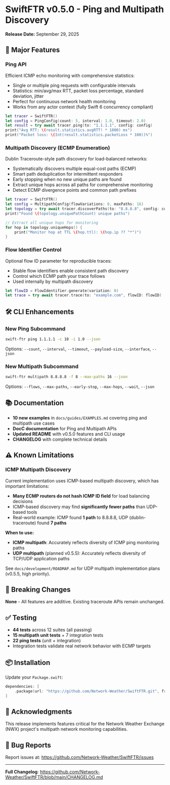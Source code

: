 # SwiftFTR v0.5.0 - Ping and Multipath Discovery

**Release Date:** September 29, 2025

## 🎉 Major Features

### Ping API
Efficient ICMP echo monitoring with comprehensive statistics:
- Single or multiple ping requests with configurable intervals
- Statistics: min/avg/max RTT, packet loss percentage, standard deviation, jitter
- Perfect for continuous network health monitoring
- Works from any actor context (fully Swift 6 concurrency compliant)

```swift
let tracer = SwiftFTR()
let config = PingConfig(count: 5, interval: 1.0, timeout: 2.0)
let result = try await tracer.ping(to: "1.1.1.1", config: config)
print("Avg RTT: \(result.statistics.avgRTT! * 1000) ms")
print("Packet loss: \(Int(result.statistics.packetLoss * 100))%")
```

### Multipath Discovery (ECMP Enumeration)
Dublin Traceroute-style path discovery for load-balanced networks:
- Systematically discovers multiple equal-cost paths (ECMP)
- Smart path deduplication for intermittent responders
- Early stopping when no new unique paths are found
- Extract unique hops across all paths for comprehensive monitoring
- Detect ECMP divergence points and common path prefixes

```swift
let tracer = SwiftFTR()
let config = MultipathConfig(flowVariations: 8, maxPaths: 16)
let topology = try await tracer.discoverPaths(to: "8.8.8.8", config: config)
print("Found \(topology.uniquePathCount) unique paths")

// Extract all unique hops for monitoring
for hop in topology.uniqueHops() {
    print("Monitor hop at TTL \(hop.ttl): \(hop.ip ?? "*")")
}
```

### Flow Identifier Control
Optional flow ID parameter for reproducible traces:
- Stable flow identifiers enable consistent path discovery
- Control which ECMP path your trace follows
- Used internally by multipath discovery

```swift
let flowID = FlowIdentifier.generate(variation: 0)
let trace = try await tracer.trace(to: "example.com", flowID: flowID)
```

## 🛠️ CLI Enhancements

### New Ping Subcommand
```bash
swift-ftr ping 1.1.1.1 -c 10 -i 1.0 --json
```

Options: `--count`, `--interval`, `--timeout`, `--payload-size`, `--interface`, `--json`

### New Multipath Subcommand
```bash
swift-ftr multipath 8.8.8.8 -f 8 --max-paths 16 --json
```

Options: `--flows`, `--max-paths`, `--early-stop`, `--max-hops`, `--wait`, `--json`

## 📚 Documentation

- **10 new examples** in `docs/guides/EXAMPLES.md` covering ping and multipath use cases
- **DocC documentation** for Ping and Multipath APIs
- **Updated README** with v0.5.0 features and CLI usage
- **CHANGELOG** with complete technical details

## ⚠️ Known Limitations

### ICMP Multipath Discovery
Current implementation uses ICMP-based multipath discovery, which has important limitations:

- **Many ECMP routers do not hash ICMP ID field** for load balancing decisions
- ICMP-based discovery may find **significantly fewer paths** than UDP-based tools
- Real-world example: ICMP found **1 path** to 8.8.8.8, UDP (dublin-traceroute) found **7 paths**

**When to use:**
- **ICMP multipath**: Accurately reflects diversity of ICMP ping monitoring paths
- **UDP multipath** (planned v0.5.5): Accurately reflects diversity of TCP/UDP application paths

See `docs/development/ROADMAP.md` for UDP multipath implementation plans (v0.5.5, high priority).

## 🔄 Breaking Changes

**None** - All features are additive. Existing traceroute APIs remain unchanged.

## ✅ Testing

- **44 tests** across 12 suites (all passing)
- **15 multipath unit tests** + 7 integration tests
- **22 ping tests** (unit + integration)
- Integration tests validate real network behavior with ECMP targets

## 📦 Installation

Update your `Package.swift`:

```swift
dependencies: [
    .package(url: "https://github.com/Network-Weather/SwiftFTR.git", from: "0.5.0")
]
```

## 🙏 Acknowledgments

This release implements features critical for the Network Weather Exchange (NWX) project's multipath network monitoring capabilities.

## 🐛 Bug Reports

Report issues at: https://github.com/Network-Weather/SwiftFTR/issues

---

**Full Changelog**: https://github.com/Network-Weather/SwiftFTR/blob/main/CHANGELOG.md